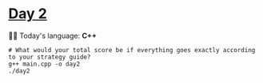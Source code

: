 # [Day 2](https://adventofcode.com/2022/day/2)
:gift::gift:
Today's language: **C++**
```shell
# What would your total score be if everything goes exactly according to your strategy guide?
g++ main.cpp -o day2
./day2
```
